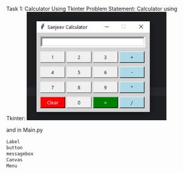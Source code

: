 Task 1: Calculator Using Tkinter
Problem Statement: Calculator using Tkinter: 
                   ![img.png](img.png)

and in Main.py

    Label
    button 
    messagebox
    Canvas
    Menu

